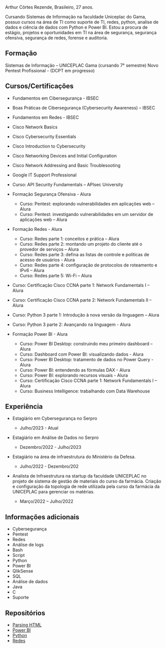 Arthur Côrtes Rezende, Brasileiro, 27 anos.

Cursando Sistemas de Informação na faculdade Uniceplac do Gama, possuo cursos na área de TI como suporte de TI, redes, python, analise de dados e ciência de dados com Python e Power BI.
Estou a procura de estágio, projetos e oportunidades em TI na área de segurança, segurança ofensiva, segurança de redes, forense e auditoria.

## **Formação**
Sistemas de Informação – UNICEPLAC Gama (cursando 7° semestre)
Novo Pentest Profissional - (DCPT em progresso)

## **Cursos/Certificações**
- Fundamentos em Cibersegurança - IBSEC
- Boas Práticas de Cibersegurança (Cybersecurity Awareness) – IBSEC
- Fundamentos em Redes - IBSEC
- Cisco Network Basics
- Cisco Cybersecurity Essentials
- Cisco Introduction to Cybersecurity
- Cisco Networking Devices and Initial Configuration
- Cisco Network Addressing and Basic Troublesooting
- Google IT Support Professional
- Curso: API Security Fundamentals – APIsec University
- Formação Segurança Ofensiva - Alura
  - Curso: Pentest: explorando vulnerabilidades em aplicações web – Alura
  - Curso: Pentest: investigando vulnerabilidades em um servidor de aplicações web – Alura
- Formação Redes - Alura
  - Curso: Redes parte 1: conceitos e prática – Alura
  - Curso: Redes parte 2: montando um projeto do cliente até o provedor de serviços – Alura
  - Curso: Redes parte 3: defina as listas de controle e políticas de acesso de usuários - Alura
  - Curso: Redes parte 4: configuração de protocolos de roteamento e IPv6 – Alura
  - Curso: Redes parte 5: Wi-Fi – Alura
- Curso: Certificação Cisco CCNA parte 1: Network Fundamentals I – Alura
- Curso: Certificação Cisco CCNA parte 2: Network Fundamentals II – Alura
- Curso: Python 3 parte 1: Introdução à nova versão da linguagem – Alura
- Curso: Python 3 parte 2: Avançando na linguagem - Alura
 
- Formação Power BI - Alura
  - Curso: Power BI Desktop: construindo meu primeiro dashboard – Alura
  - Curso: Dashboard com Power BI: visualizando dados - Alura
  - Curso: Power BI Desktop: tratamento de dados no Power Query - Alura
  - Curso: Power BI: entendendo as fórmulas DAX - Alura
  - Curso: Power BI: explorando recursos visuais - Alura
  - Curso: Certificação Cisco CCNA parte 1: Network Fundamentals I – Alura
  - Curso: Business Intelligence: trabalhando com Data Warehouse




## **Experiência**
- Estagiário em Cybersegurança no Serpro
  - Julho/2023 - Atual   

- Estagiário em Análise de Dados no Serpro
  - Dezembro/2022 - Julho/2023   

- Estagiário na área de infraestrutura do Ministério da Defesa.
  - Julho/2022 - Dezembro/202

- Analista de Infraestrutura na startup da faculdade UNICEPLAC no projeto de sistema de gestão de materiais do curso da farmácia. Criação e configuração da topologia de rede utilizada pela curso da farmácia da UNICEPLAC para gerenciar os matérias.
  - Março/2022 – Julho/2022




## **Informações adicionais**
- Cybersegurança
- Pentest
- Redes
- Análise de logs
- Bash
- Script
- Python
- Power BI
- QlikSense
- SQL
- Análise de dados
- Java
- C
- Suporte

## **Repositórios**
- [Parsing HTML](https://github.com/arthurcortesr/Parsing-HTML/blob/main/README.md)
- [Power BI](https://github.com/arthurcortesr/PowerBI)
- [Python](https://github.com/arthurcortesr/Python)
- [Redes](https://github.com/arthurcortesr/Redes)

